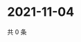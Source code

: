 # 2021-11-04

共 0 条

<!-- BEGIN WEIBO -->
<!-- 最后更新时间 Thu Nov 04 2021 14:10:26 GMT+0800 (China Standard Time) -->

<!-- END WEIBO -->

